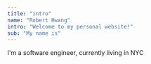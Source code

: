 ```yaml
---
title: "intro"
name: "Robert Hwang"
intro: "Welcome to my personal website!"
sub: "My name is"
---
```

I'm a software engineer, currently living in NYC
